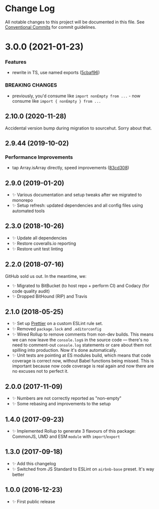 # Change Log

All notable changes to this project will be documented in this file.
See [Conventional Commits](https://conventionalcommits.org) for commit guidelines.

# 3.0.0 (2021-01-23)

### Features

- rewrite in TS, use named exports ([5cbaf96](https://github.com/codsen/codsen/commit/5cbaf962393d451ef5c15f3cf69e8ecd72691df6))

### BREAKING CHANGES

- previously, you'd consume like `import nonEmpty from ...` - now consume like `import { nonEmpty } from ...`

## 2.10.0 (2020-11-28)

Accidental version bump during migration to sourcehut. Sorry about that.

## 2.9.44 (2019-10-02)

### Performance Improvements

- tap Array.isArray directly, speed improvements ([83cd308](https://gitlab.com/codsen/codsen/commit/83cd308))

## 2.9.0 (2019-01-20)

- ✨ Various documentation and setup tweaks after we migrated to monorepo
- ✨ Setup refresh: updated dependencies and all config files using automated tools

## 2.3.0 (2018-10-26)

- ✨ Update all dependencies
- ✨ Restore coveralls.io reporting
- ✨ Restore unit test linting

## 2.2.0 (2018-07-16)

GitHub sold us out. In the meantime, we:

- ✨ Migrated to BitBucket (to host repo + perform CI) and Codacy (for code quality audit)
- ✨ Dropped BitHound (RIP) and Travis

## 2.1.0 (2018-05-25)

- ✨ Set up [Prettier](https://prettier.io) on a custom ESLint rule set.
- ✨ Removed `package.lock` and `.editorconfig`
- ✨ Wired Rollup to remove comments from non-dev builds. This means we can now leave the `console.log`s in the source code — there's no need to comment-out `console.log` statements or care about them not spilling into production. Now it's done automatically.
- ✨ Unit tests are pointing at ES modules build, which means that code coverage is correct now, without Babel functions being missed. This is important because now code coverage is real again and now there are no excuses not to perfect it.

## 2.0.0 (2017-11-09)

- ✨ Numbers are not correctly reported as "non-empty"
- ✨ Some rebasing and improvements to the setup

## 1.4.0 (2017-09-23)

- ✨ Implemented Rollup to generate 3 flavours of this package: CommonJS, UMD and ESM `module` with `import`/`export`

## 1.3.0 (2017-09-18)

- ✨ Add this changelog
- ✨ Switched from JS Standard to ESLint on `airbnb-base` preset. It's way better

## 1.0.0 (2016-12-23)

- ✨ First public release
